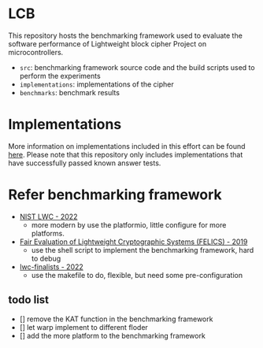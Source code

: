 # LCB

This repository hosts the benchmarking framework used to evaluate the software performance of Lightweight block cipher Project on microcontrollers.

 - `src`: benchmarking framework source code and the build scripts used to perform the experiments
 - `implementations`: implementations of the cipher
 - `benchmarks`: benchmark results


# Implementations

More information on implementations included in this effort can be found [here](implementations/). Please note that this repository only includes implementations that have successfully passed known answer tests. 

# Refer benchmarking framework

- [NIST LWC - 2022](https://github.com/usnistgov/Lightweight-Cryptography-Benchmarking)
  - more modern by use the platformio, little configure for more platforms.
- [Fair Evaluation of Lightweight Cryptographic Systems (FELICS) - 2019](https://github.com/cryptolu/FELICS)
  - use the shell script to implement the benchmarking framework, hard to debug
- [lwc-finalists - 2022](https://github.com/rweather/lwc-finalists)
  - use the makefile to do, flexible, but need some pre-configuration

## todo list

- [] remove the KAT function in the benchmarking framework
- [] let warp implement to different floder
- [] add the more platform to the benchmarking framework